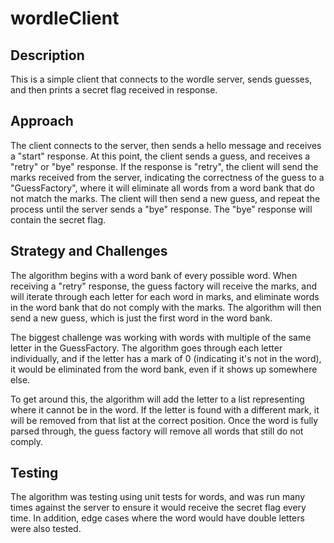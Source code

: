 # wordleClient

## Description
This is a simple client that connects to the wordle server, sends guesses, and then 
prints a secret flag received in response. 

## Approach
The client connects to the server, then sends a hello message and receives a "start" response. 
At this point, the client sends a guess, and receives a "retry" or "bye" response. If the 
response is "retry", the client will send the marks received from the server, indicating the correctness
of the guess to a "GuessFactory", where it will eliminate all words from a word bank that do not match
the marks. The client will then send a new guess, and repeat the process until the server sends a "bye"
response. The "bye" response will contain the secret flag.

## Strategy and Challenges
The algorithm begins with a word bank of every possible word. When receiving a "retry" response, the
guess factory will receive the marks, and will iterate through each letter for each word in marks, and eliminate
words in the word bank that do not comply with the marks. The algorithm will then send a new guess, which is just
the first word in the word bank. 

The biggest challenge was working with words with multiple of the same letter in the GuessFactory.
The algorithm goes through each letter individually, and if the letter has a mark of 0 (indicating it's not in the word),
it would be eliminated from the word bank, even if it shows up somewhere else. 

To get around this, the algorithm will add the letter to a list representing where it cannot be in the word. 
If the letter is found with a different mark, it will be removed from that list at the correct position. 
Once the word is fully parsed through, the guess factory will remove all words that still do not comply.

## Testing
The algorithm was testing using unit tests for words, and was run many times against the server to ensure it would 
receive the secret flag every time. In addition, edge cases where the word would have double letters were also tested. 